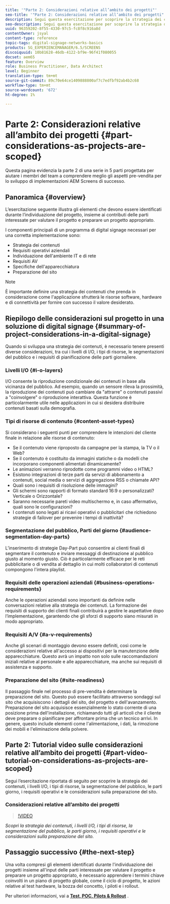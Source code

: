 ```yaml
---
title: '"Parte 2: Considerazioni relative all’ambito dei progetti"'
seo-title: '"Parte 2: Considerazioni relative all’ambito dei progetti"'
description: Segui questa esercitazione per scoprire la strategia dei contenuti, i livelli I/O, i tipi di risorse, la segmentazione del pubblico, le parti giorno, i requisiti operativi e le considerazioni sulla preparazione del sito.
seo-description: Segui questa esercitazione per scoprire la strategia dei contenuti, i livelli I/O, i tipi di risorse, la segmentazione del pubblico, le parti giorno, i requisiti operativi e le considerazioni sulla preparazione del sito.
uuid: 96359202-8f55-4330-97c5-fc8f8c916a8d
contentOwner: jsyal
content-type: reference
topic-tags: digital-signage-networks-basics
products: SG_EXPERIENCEMANAGER/6.5/SCREENS
discoiquuid: 10b81628-46db-4122-bf9e-96f41f080055
docset: aem65
feature: Overview
role: Business Practitioner, Data Architect
level: Beginner
translation-type: tm+mt
source-git-commit: 89c70e64ce1409888800af7c7edfbf92ab4b2c68
workflow-type: tm+mt
source-wordcount: '672'
ht-degree: 1%

---
```



# Parte 2: Considerazioni relative all’ambito dei progetti {#part-considerations-as-projects-are-scoped}

Questa pagina evidenzia la parte 2 di una serie in 5 parti progettata per aiutare i membri del team a comprendere meglio gli aspetti pre-vendita per lo sviluppo di implementazioni AEM Screens di successo.

## Panoramica {#overview}

L’esercitazione seguente illustra gli elementi che devono essere identificati durante l’individuazione del progetto, insieme ai contributi delle parti interessate per valutare il progetto e preparare un progetto appropriato.

I componenti principali di un programma di digital signage necessari per una corretta implementazione sono:

* Strategia dei contenuti
* Requisiti operativi aziendali
* Individuazione dell&#39;ambiente IT e di rete
* Requisiti AV
* Specifiche dell&#39;apparecchiatura
* Preparazione del sito

>[!NOTE]
>
>È importante definire una strategia dei contenuti che prenda in considerazione come l&#39;applicazione sfrutterà le risorse software, hardware e di connettività per fornire con successo il valore desiderato.

## Riepilogo delle considerazioni sul progetto in una soluzione di digital signage {#summary-of-project-considerations-in-a-digital-signage}

Quando si sviluppa una strategia dei contenuti, è necessario tenere presenti diverse considerazioni, tra cui i livelli di I/O, i tipi di risorse, le segmentazioni del pubblico e i requisiti di pianificazione delle parti giornaliere.

### Livelli I/O {#i-o-layers}

I/O consente la riproduzione condizionale dei contenuti in base alla vicinanza del pubblico. Ad esempio, quando un sensore rileva la prossimità, la riproduzione dei contenuti può cambiare da &quot;attrarre&quot; o contenuti passivi a &quot;coinvolgere&quot; o riproduzione interattiva. Questa funzione è particolarmente utile nelle applicazioni in cui si desidera distribuire contenuti basati sulla demografia.

### Tipi di risorse di contenuto {#content-asset-types}

Si considerano i seguenti punti per comprendere le intenzioni del cliente finale in relazione alle risorse di contenuto:

* Se il contenuto viene riproposto da campagne per la stampa, la TV o il Web?
* Se il contenuto è costituito da immagini statiche o da modelli che incorporano componenti alimentati dinamicamente?
* Le animazioni verranno riprodotte come programmi video o HTML?
* Esistono integrazioni di terze parti da servizi di abbonamento a contenuti, social media o servizi di aggregazione RSS o chiamate API?
* Quali sono i requisiti di risoluzione delle immagini?
* Gli schermi sono rapporti di formato standard 16:9 o personalizzati? Verticale o Orizzontale?
* Saranno necessarie pareti video multischermo e, in caso affermativo, quali sono le configurazioni?
* I contenuti sono legati ai ricavi operativi o pubblicitari che richiedono strategie di failover per prevenire i tempi di inattività?

### Segmentazione del pubblico, Parti del giorno {#audience-segmentation-day-parts}

L’inserimento di strategie Day-Part può consentire ai clienti finali di segmentare il contenuto e inviare messaggi di destinazione al pubblico giusto al momento giusto. Ciò è particolarmente efficace per le reti pubblicitarie o di vendita al dettaglio in cui molti collaboratori di contenuti compongono l&#39;intera playlist.

### Requisiti delle operazioni aziendali {#business-operations-requirements}

Anche le operazioni aziendali sono importanti da definire nelle conversazioni relative alla strategia dei contenuti. La formazione dei requisiti di supporto dei clienti finali contribuirà a gestire le aspettative dopo l’implementazione, garantendo che gli sforzi di supporto siano misurati in modo appropriato.

### Requisiti A/V {#a-v-requirements}

Anche gli scenari di montaggio devono essere definiti, così come le considerazioni relative all&#39;accesso ai dispositivi per la manutenzione delle apparecchiature. Questo avrà un impatto non solo sulle raccomandazioni iniziali relative al personale e alle apparecchiature, ma anche sui requisiti di assistenza e supporto.

### Preparazione del sito {#site-readiness}

Il passaggio finale nel processo di pre-vendita è determinare la preparazione del sito. Questo può essere facilitato attraverso sondaggi sul sito che acquisiscono i dettagli del sito, del progetto e dell&#39;avanzamento. Preparazione del sito acquisisce essenzialmente lo stato corrente di una posizione prima dell&#39;installazione, richiamando tutti gli articoli che il cliente deve preparare o pianificare per affrontare prima che un tecnico arrivi. In genere, questo include elementi come l&#39;alimentazione, i dati, la rimozione dei mobili e l&#39;eliminazione della polvere.

## Parte 2: Tutorial video sulle considerazioni relative all’ambito dei progetti {#part-video-tutorial-on-considerations-as-projects-are-scoped}

Segui l’esercitazione riportata di seguito per scoprire la strategia dei contenuti, i livelli I/O, i tipi di risorse, la segmentazione del pubblico, le parti giorno, i requisiti operativi e le considerazioni sulla preparazione del sito.

### Considerazioni relative all’ambito dei progetti

>[!VIDEO](https://video.tv.adobe.com/v/28380)

*Scopri la strategia dei contenuti, i livelli I/O, i tipi di risorse, la segmentazione del pubblico, le parti giorno, i requisiti operativi e le considerazioni sulla preparazione del sito.*

## Passaggio successivo {#the-next-step}

Una volta compresi gli elementi identificati durante l&#39;individuazione dei progetti insieme all&#39;input delle parti interessate per valutare il progetto e preparare un progetto appropriato, è necessario apprendere i termini chiave coinvolti in un piano di progetto globale, come il ciclo di progetto, le azioni relative al test hardware, la bozza del concetto, i piloti e i rollout.

Per ulteriori informazioni, vai a **[Test, POC, Pilots &amp; Rollout](testing-pocs-pilots-rollouts.md)** .

